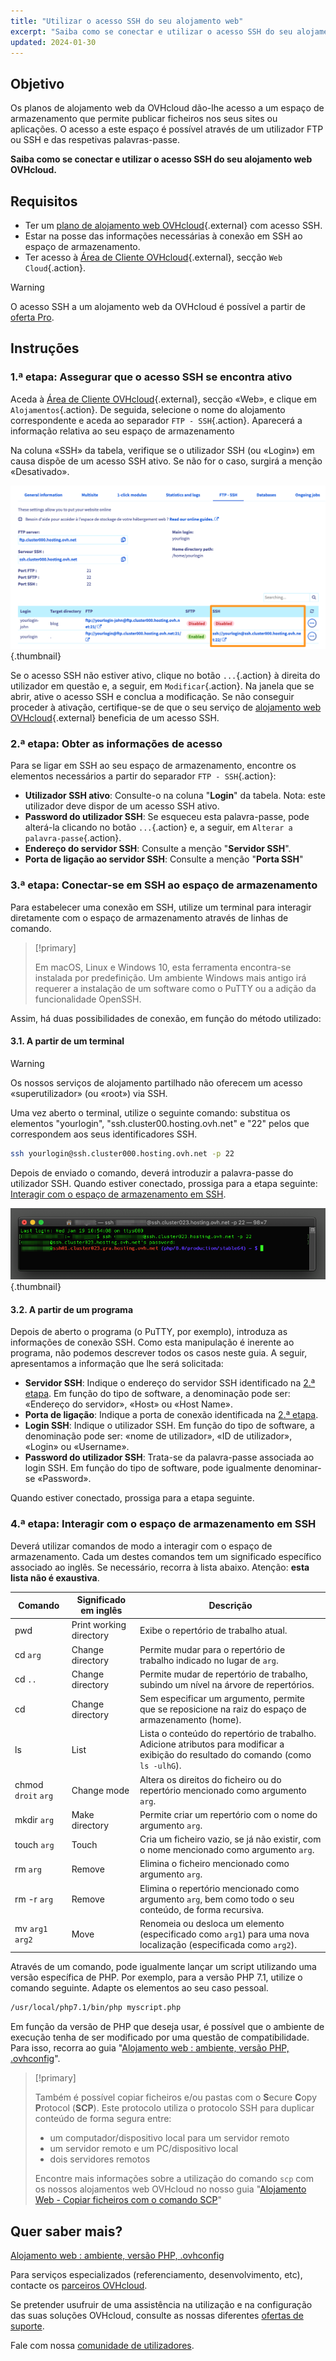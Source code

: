 ```yaml
---
title: "Utilizar o acesso SSH do seu alojamento web"
excerpt: "Saiba como se conectar e utilizar o acesso SSH do seu alojamento web OVHcloud"
updated: 2024-01-30
---
```


## Objetivo

Os planos de alojamento web da OVHcloud dão-lhe acesso a um espaço de armazenamento que permite publicar ficheiros nos seus sites ou aplicações. O acesso a este espaço é possível através de um utilizador FTP ou SSH e das respetivas palavras-passe.

**Saiba como se conectar e utilizar o acesso SSH do seu alojamento web OVHcloud.**

## Requisitos

- Ter um [plano de alojamento web OVHcloud](/links/web/hosting){.external} com acesso SSH.
- Estar na posse das informações necessárias à conexão em SSH ao espaço de armazenamento.
- Ter acesso à [Área de Cliente OVHcloud](/links/manager){.external}, secção `Web Cloud`{.action}.

> [!warning]
> 
> O acesso SSH a um alojamento web da OVHcloud é possível a partir de [oferta Pro](/links/web/hosting-compare).

## Instruções

### 1.ª etapa: Assegurar que o acesso SSH se encontra ativo <a name="sshcheck"></a>

Aceda à [Área de Cliente OVHcloud](/links/manager){.external}, secção «Web», e clique em `Alojamentos`{.action}. De seguida, selecione o nome do alojamento correspondente e aceda ao separador `FTP - SSH`{.action}. Aparecerá a informação relativa ao seu espaço de armazenamento 

Na coluna «SSH» da tabela, verifique se o utilizador SSH (ou «Login») em causa dispõe de um acesso SSH ativo. Se não for o caso, surgirá a menção «Desativado».

![usessh](/pages/assets/screens/control_panel/product-selection/web-cloud/web-hosting/ftp-ssh/tab-ssh.png){.thumbnail}

Se o acesso SSH não estiver ativo, clique no botão `...`{.action} à direita do utilizador em questão e, a seguir, em `Modificar`{.action}. Na janela que se abrir, ative o acesso SSH e conclua a modificação. Se não conseguir proceder à ativação, certifique-se de que o seu serviço de [alojamento web OVHcloud](/links/web/hosting){.external} beneficia de um acesso SSH.

### 2.ª etapa: Obter as informações de acesso <a name="sshlogin"></a>

Para se ligar em SSH ao seu espaço de armazenamento, encontre os elementos necessários a partir do separador `FTP - SSH`{.action}:

- **Utilizador SSH ativo**: Consulte-o na coluna "**Login**" da tabela. Nota: este utilizador deve dispor de um acesso SSH ativo.
- **Password do utilizador SSH**: Se esqueceu esta palavra-passe, pode alterá-la clicando no botão `...`{.action} e, a seguir, em `Alterar a palavra-passe`{.action}.
- **Endereço do servidor SSH**: Consulte a menção "**Servidor SSH**".
- **Porta de ligação ao servidor SSH**: Consulte a menção "**Porta SSH**"

### 3.ª etapa: Conectar-se em SSH ao espaço de armazenamento

Para estabelecer uma conexão em SSH, utilize um terminal para interagir diretamente com o espaço de armazenamento através de linhas de comando. 

> [!primary]
>
> Em macOS, Linux e Windows 10, esta ferramenta encontra-se instalada por predefinição. Um ambiente Windows mais antigo irá requerer a instalação de um software como o PuTTY ou a adição da funcionalidade OpenSSH.

Assim, há duas possibilidades de conexão, em função do método utilizado:

#### 3.1\. A partir de um terminal

> [!warning]
> Os nossos serviços de alojamento partilhado não oferecem um acesso «superutilizador» (ou «root») via SSH.

Uma vez aberto o terminal, utilize o seguinte comando: substitua os elementos "yourlogin", "ssh.cluster00.hosting.ovh.net" e "22" pelos que correspondem aos seus identificadores SSH. 

```bash
ssh yourlogin@ssh.cluster000.hosting.ovh.net -p 22
```

Depois de enviado o comando, deverá introduzir a palavra-passe do utilizador SSH. Quando estiver conectado, prossiga para a etapa seguinte: [Interagir com o espaço de armazenamento em SSH](./#4a-etapa-interagir-com-o-espaco-de-armazenamento-em-ssh).

![usessh](/pages/assets/screens/other/web-tools/terminal/terminal-ssh-login.png){.thumbnail}

#### 3.2\. A partir de um programa

Depois de aberto o programa (o PuTTY, por exemplo), introduza as informações de conexão SSH. Como esta manipulação é inerente ao programa, não podemos descrever todos os casos neste guia. A seguir, apresentamos a informação que lhe será solicitada:

- **Servidor SSH**: Indique o endereço do servidor SSH identificado na [2.ª etapa](#sshlogin). Em função do tipo de software, a denominação pode ser: «Endereço do servidor», «Host» ou «Host Name».
- **Porta de ligação**: Indique a porta de conexão identificada na [2.ª etapa](#sshlogin).
- **Login SSH**: Indique o utilizador SSH. Em função do tipo de software, a denominação pode ser: «nome de utilizador», «ID de utilizador», «Login» ou «Username».
- **Password do utilizador SSH**: Trata-se da palavra-passe associada ao login SSH. Em função do tipo de software, pode igualmente denominar-se «Password».

Quando estiver conectado, prossiga para a etapa seguinte.

### 4.ª etapa: Interagir com o espaço de armazenamento em SSH

Deverá utilizar comandos de modo a interagir com o espaço de armazenamento. Cada um destes comandos tem um significado específico associado ao inglês. Se necessário, recorra à lista abaixo. Atenção: **esta lista não é exaustiva**.

|Comando|Significado em inglês|Descrição| 
|---|---|---|
|pwd|Print working directory|Exibe o repertório de trabalho atual.| 
|cd `arg`|Change directory|Permite mudar para o repertório de trabalho indicado no lugar de `arg`.|
|cd `..`|Change directory|Permite mudar de repertório de trabalho, subindo um nível na árvore de repertórios.|
|cd|Change directory|Sem especificar um argumento, permite que se reposicione na raiz do espaço de armazenamento (home).|
|ls|List|Lista o conteúdo do repertório de trabalho. Adicione atributos para modificar a exibição do resultado do comando (como `ls -ulhG`).| 
|chmod `droit` `arg`|Change mode|Altera os direitos do ficheiro ou do repertório mencionado como argumento `arg`.| 
|mkdir `arg`|Make directory|Permite criar um repertório com o nome do argumento `arg`.| 
|touch `arg`|Touch|Cria um ficheiro vazio, se já não existir, com o nome mencionado como argumento `arg`.|
|rm `arg`|Remove|Elimina o ficheiro mencionado como argumento `arg`.| 
|rm -r `arg`|Remove|Elimina o repertório mencionado como argumento `arg`, bem como todo o seu conteúdo, de forma recursiva.| 
|mv `arg1` `arg2`|Move|Renomeia ou desloca um elemento (especificado como `arg1`) para uma nova localização (especificada como `arg2`).| 

Através de um comando, pode igualmente lançar um script utilizando uma versão específica de PHP. Por exemplo, para a versão PHP 7.1, utilize o comando seguinte. Adapte os elementos ao seu caso pessoal.

```sh
/usr/local/php7.1/bin/php myscript.php
```

Em função da versão de PHP que deseja usar, é possível que o ambiente de execução tenha de ser modificado por uma questão de compatibilidade. Para isso, recorra ao guia "[Alojamento web : ambiente, versão PHP, .ovhconfig](/pages/web_cloud/web_hosting/configure_your_web_hosting)".

> [!primary]
>
> Também é possível copiar ficheiros e/ou pastas com o **S**ecure **C**opy **P**rotocol (**SCP**).
> Este protocolo utiliza o protocolo SSH para duplicar conteúdo de forma segura entre:
> 
> - um computador/dispositivo local para um servidor remoto
> - um servidor remoto e um PC/dispositivo local
> - dois servidores remotos
>
> Encontre mais informações sobre a utilização do comando `scp` com os nossos alojamentos web OVHcloud no nosso guia "[Alojamento Web - Copiar ficheiros com o comando SCP](/pages/web_cloud/web_hosting/using-scp-command)"
>

## Quer saber mais?

[Alojamento web : ambiente, versão PHP, .ovhconfig](/pages/web_cloud/web_hosting/configure_your_web_hosting)

Para serviços especializados (referenciamento, desenvolvimento, etc), contacte os [parceiros OVHcloud](/links/partner).

Se pretender usufruir de uma assistência na utilização e na configuração das suas soluções OVHcloud, consulte as nossas diferentes [ofertas de suporte](/links/support).

Fale com nossa [comunidade de utilizadores](/links/community). 